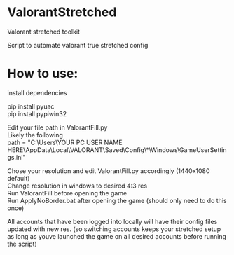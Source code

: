 # ValorantStretched

Valorant stretched toolkit  

Script to automate valorant true stretched config  

# How to use:

install dependencies  

pip install pyuac  
pip install pypiwin32  

Edit your file path in ValorantFill.py  
Likely the following  
path = "C:\\Users\\YOUR PC USER NAME HERE\\AppData\\Local\\VALORANT\\Saved\\Config\\*\\Windows\\GameUserSettings.ini"

Chose your resolution and edit ValorantFill.py accordingly (1440x1080 default)  
Change resolution in windows to desired 4:3 res  
Run ValorantFill before opening the game  
Run ApplyNoBorder.bat after opening the game (should only need to do this once)  

All accounts that have been logged into locally will have their config files updated with new res. (so switching accounts keeps your stretched setup as long as youve launched the game on all desired accounts before running the script)